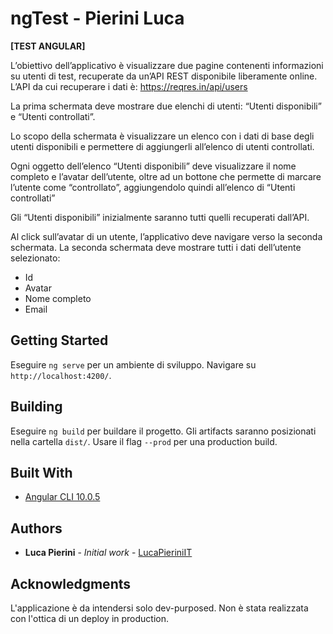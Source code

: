 
# ngTest - Pierini Luca

**[TEST ANGULAR]**

L’obiettivo dell’applicativo è visualizzare due pagine contenenti informazioni su utenti di test, recuperate da un’API REST disponibile liberamente online.
L’API da cui recuperare i dati è: https://reqres.in/api/users

La prima schermata deve mostrare due elenchi di utenti: “Utenti disponibili” e “Utenti controllati”.

Lo scopo della schermata è visualizzare un elenco con i dati di base degli utenti disponibili e permettere di aggiungerli all’elenco di utenti controllati.

Ogni oggetto dell’elenco “Utenti disponibili” deve visualizzare il nome completo e l’avatar dell’utente, oltre ad un bottone che permette di marcare l’utente come “controllato”, aggiungendolo quindi all’elenco di “Utenti controllati”

Gli “Utenti disponibili” inizialmente saranno tutti quelli recuperati dall’API.

Al click sull’avatar di un utente, l’applicativo deve navigare verso la seconda schermata.
La seconda schermata deve mostrare tutti i dati dell’utente selezionato:

* Id
* Avatar
* Nome completo
* Email

## Getting Started

Eseguire `ng serve` per un ambiente di sviluppo. Navigare su `http://localhost:4200/`.

## Building

Eseguire `ng build` per buildare il progetto. Gli artifacts saranno posizionati nella cartella `dist/`. Usare il flag `--prod` per una production build.

## Built With

* [Angular CLI 10.0.5](https://cli.angular.io/)

## Authors

* **Luca Pierini** - *Initial work* - [LucaPieriniIT](https://github.com/LucaPieriniIT)

## Acknowledgments

L'applicazione è da intendersi solo dev-purposed. Non è stata realizzata con l'ottica di un deploy in production.
